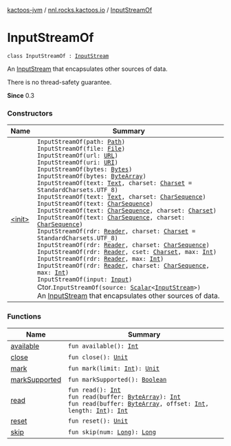 [kactoos-jvm](../../index.md) / [nnl.rocks.kactoos.io](../index.md) / [InputStreamOf](./index.md)

# InputStreamOf

`class InputStreamOf : `[`InputStream`](http://docs.oracle.com/javase/8/docs/api/java/io/InputStream.html)

An [InputStream](http://docs.oracle.com/javase/8/docs/api/java/io/InputStream.html) that encapsulates other sources of data.

There is no thread-safety guarantee.

**Since**
0.3

### Constructors

| Name | Summary |
|---|---|
| [&lt;init&gt;](-init-.md) | `InputStreamOf(path: `[`Path`](http://docs.oracle.com/javase/8/docs/api/java/nio/file/Path.html)`)`<br>`InputStreamOf(file: `[`File`](http://docs.oracle.com/javase/8/docs/api/java/io/File.html)`)`<br>`InputStreamOf(url: `[`URL`](http://docs.oracle.com/javase/8/docs/api/java/net/URL.html)`)`<br>`InputStreamOf(uri: `[`URI`](http://docs.oracle.com/javase/8/docs/api/java/net/URI.html)`)`<br>`InputStreamOf(bytes: `[`Bytes`](../../nnl.rocks.kactoos/-bytes/index.md)`)`<br>`InputStreamOf(bytes: `[`ByteArray`](https://kotlinlang.org/api/latest/jvm/stdlib/kotlin/-byte-array/index.html)`)`<br>`InputStreamOf(text: `[`Text`](../../nnl.rocks.kactoos/-text/index.md)`, charset: `[`Charset`](http://docs.oracle.com/javase/8/docs/api/java/nio/charset/Charset.html)` = StandardCharsets.UTF_8)`<br>`InputStreamOf(text: `[`Text`](../../nnl.rocks.kactoos/-text/index.md)`, charset: `[`CharSequence`](https://kotlinlang.org/api/latest/jvm/stdlib/kotlin/-char-sequence/index.html)`)`<br>`InputStreamOf(text: `[`CharSequence`](https://kotlinlang.org/api/latest/jvm/stdlib/kotlin/-char-sequence/index.html)`)`<br>`InputStreamOf(text: `[`CharSequence`](https://kotlinlang.org/api/latest/jvm/stdlib/kotlin/-char-sequence/index.html)`, charset: `[`Charset`](http://docs.oracle.com/javase/8/docs/api/java/nio/charset/Charset.html)`)`<br>`InputStreamOf(text: `[`CharSequence`](https://kotlinlang.org/api/latest/jvm/stdlib/kotlin/-char-sequence/index.html)`, charset: `[`CharSequence`](https://kotlinlang.org/api/latest/jvm/stdlib/kotlin/-char-sequence/index.html)`)`<br>`InputStreamOf(rdr: `[`Reader`](http://docs.oracle.com/javase/8/docs/api/java/io/Reader.html)`, charset: `[`Charset`](http://docs.oracle.com/javase/8/docs/api/java/nio/charset/Charset.html)` = StandardCharsets.UTF_8)`<br>`InputStreamOf(rdr: `[`Reader`](http://docs.oracle.com/javase/8/docs/api/java/io/Reader.html)`, charset: `[`CharSequence`](https://kotlinlang.org/api/latest/jvm/stdlib/kotlin/-char-sequence/index.html)`)`<br>`InputStreamOf(rdr: `[`Reader`](http://docs.oracle.com/javase/8/docs/api/java/io/Reader.html)`, cset: `[`Charset`](http://docs.oracle.com/javase/8/docs/api/java/nio/charset/Charset.html)`, max: `[`Int`](https://kotlinlang.org/api/latest/jvm/stdlib/kotlin/-int/index.html)`)`<br>`InputStreamOf(rdr: `[`Reader`](http://docs.oracle.com/javase/8/docs/api/java/io/Reader.html)`, max: `[`Int`](https://kotlinlang.org/api/latest/jvm/stdlib/kotlin/-int/index.html)`)`<br>`InputStreamOf(rdr: `[`Reader`](http://docs.oracle.com/javase/8/docs/api/java/io/Reader.html)`, charset: `[`CharSequence`](https://kotlinlang.org/api/latest/jvm/stdlib/kotlin/-char-sequence/index.html)`, max: `[`Int`](https://kotlinlang.org/api/latest/jvm/stdlib/kotlin/-int/index.html)`)`<br>`InputStreamOf(input: `[`Input`](../../nnl.rocks.kactoos/-input/index.md)`)`<br>Ctor.`InputStreamOf(source: `[`Scalar`](../../nnl.rocks.kactoos/-scalar/index.md)`<`[`InputStream`](http://docs.oracle.com/javase/8/docs/api/java/io/InputStream.html)`>)`<br>An [InputStream](http://docs.oracle.com/javase/8/docs/api/java/io/InputStream.html) that encapsulates other sources of data. |

### Functions

| Name | Summary |
|---|---|
| [available](available.md) | `fun available(): `[`Int`](https://kotlinlang.org/api/latest/jvm/stdlib/kotlin/-int/index.html) |
| [close](close.md) | `fun close(): `[`Unit`](https://kotlinlang.org/api/latest/jvm/stdlib/kotlin/-unit/index.html) |
| [mark](mark.md) | `fun mark(limit: `[`Int`](https://kotlinlang.org/api/latest/jvm/stdlib/kotlin/-int/index.html)`): `[`Unit`](https://kotlinlang.org/api/latest/jvm/stdlib/kotlin/-unit/index.html) |
| [markSupported](mark-supported.md) | `fun markSupported(): `[`Boolean`](https://kotlinlang.org/api/latest/jvm/stdlib/kotlin/-boolean/index.html) |
| [read](read.md) | `fun read(): `[`Int`](https://kotlinlang.org/api/latest/jvm/stdlib/kotlin/-int/index.html)<br>`fun read(buffer: `[`ByteArray`](https://kotlinlang.org/api/latest/jvm/stdlib/kotlin/-byte-array/index.html)`): `[`Int`](https://kotlinlang.org/api/latest/jvm/stdlib/kotlin/-int/index.html)<br>`fun read(buffer: `[`ByteArray`](https://kotlinlang.org/api/latest/jvm/stdlib/kotlin/-byte-array/index.html)`, offset: `[`Int`](https://kotlinlang.org/api/latest/jvm/stdlib/kotlin/-int/index.html)`, length: `[`Int`](https://kotlinlang.org/api/latest/jvm/stdlib/kotlin/-int/index.html)`): `[`Int`](https://kotlinlang.org/api/latest/jvm/stdlib/kotlin/-int/index.html) |
| [reset](reset.md) | `fun reset(): `[`Unit`](https://kotlinlang.org/api/latest/jvm/stdlib/kotlin/-unit/index.html) |
| [skip](skip.md) | `fun skip(num: `[`Long`](https://kotlinlang.org/api/latest/jvm/stdlib/kotlin/-long/index.html)`): `[`Long`](https://kotlinlang.org/api/latest/jvm/stdlib/kotlin/-long/index.html) |

